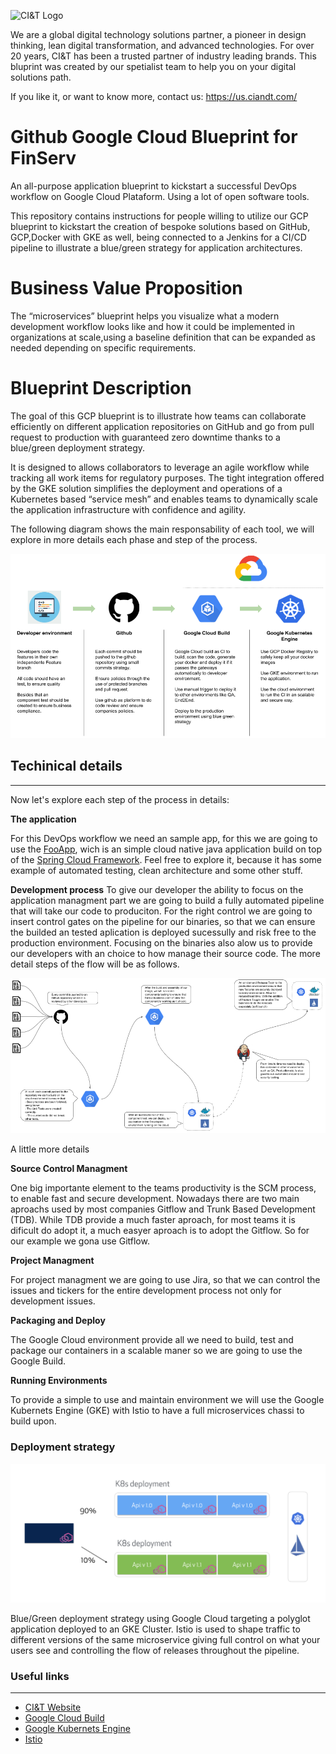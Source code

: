 ![CI&T Logo](https://us.ciandt.com/themes/custom/ciandt/images/ciandt-logo-for-light.png)

We are a global digital technology solutions partner, a pioneer in design thinking, lean digital transformation, and advanced technologies. For over 20 years, CI&T has been a trusted partner of industry leading brands. This bluprint was created by our spetialist team to help you on your digital solutions path.

If you like it, or want to know more, contact us: https://us.ciandt.com/

# Github Google Cloud Blueprint for FinServ
An all-purpose application blueprint to kickstart a successful DevOps workflow on Google Cloud Plataform. Using a lot of open software tools.

This repository contains instructions for people willing to utilize our GCP  blueprint to kickstart the creation of bespoke solutions based on GitHub, GCP,Docker with GKE as well, being connected to a Jenkins for a CI/CD pipeline to illustrate a blue/green strategy for application architectures.

# Business Value Proposition

The “microservices” blueprint helps you visualize what a modern development workflow looks like and how it could be implemented in organizations at scale,using a baseline definition that can be expanded as needed depending on specific requirements.

# Blueprint Description

The goal of this GCP blueprint is to illustrate how teams can collaborate efficiently on different application repositories on GitHub and go from pull request to production with guaranteed zero downtime thanks to a blue/green deployment strategy.

It is designed to allows collaborators to leverage an agile workflow while tracking all work items for regulatory purposes. The tight integration offered by the GKE solution simplifies the deployment and operations of a Kubernetes based “service mesh” and enables teams to dynamically scale the application infrastructure with confidence and agility.

The following diagram shows the main responsability of each tool, we will explore in more details each phase and step of the process.

![Strategic Workflow](./strategic_workflow.png)

## Techinical details
---
Now let's explore each step of the process in details:

**The application** 

For this DevOps workflow we need an sample app, for this we are going to use the [FooApp](https://github.com/rsdomingues/fooapp), wich is an simple cloud native java application build on top of the [Spring Cloud Framework](https://spring.io/projects/spring-cloud). Feel free to explore it, because it has some example of automated testing, clean architecture and some other stuff.

**Development process**
To give our developer the ability to focus on the application managment part we are going to build a fully automated pipeline that will take our code to produciton. For the right control we are going to insert control gates on the pipeline for our binaries, so that we can ensure the builded an tested aplication is deployed sucessully and risk free to the production environment. Focusing on the binaries also alow us to provide our developers with an choice to how manage their source code. The more detail steps of the flow will be as follows.

![Developer Flow](./developer_flow.png)

A little more details

**Source Control Managment**

One big importante element to the teams productivity is the SCM process, to enable fast and secure development. Nowadays there are two main aproachs used by most companies Gitflow and Trunk Based Development (TDB). While TDB provide a much faster aproach, for most teams it is dificult do adopt it, a much easyer aproach is to adopt the Gitflow. So for our example we gona use Gitflow.

**Project Managment**

For project managment we are going to use Jira, so that we can control the issues and tickers for the entire development process not only for development issues.

**Packaging and Deploy**

The Google Cloud environment provide all we need to build, test and package our containers in a scalable maner so we are going to use the Google Build. 

**Running Environments**

To provide a simple to use and maintain environment we will use the Google Kubernets Engine (GKE) with Istio to have a full microservices chassi to build upon. 

### Deployment strategy
![Blueprint deployment](./blue-green.png)

Blue/Green deployment strategy using Google Cloud targeting a polyglot application deployed to an GKE Cluster. Istio is used to shape traffic to different versions of the same microservice giving full control on what your users see and controlling the flow of releases throughout the pipeline.


### Useful links
---
- [CI&T Website](https://us.ciandt.com/)
- [Google Cloud Build](https://cloud.google.com/cloud-build/)
- [Google Kubernets Engine](https://cloud.google.com/kubernetes-engine/)
- [Istio](http://istio.io)
